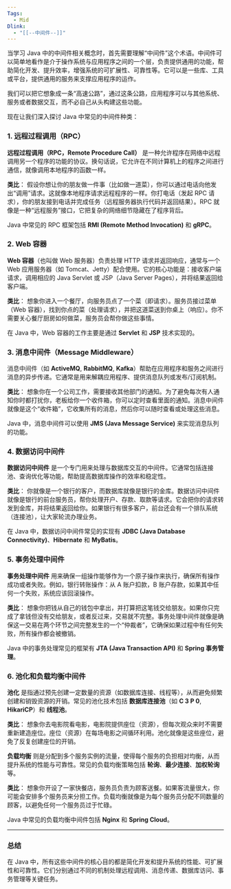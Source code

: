 ```yaml
---
Tags:
  - Mid
Dlink:
  - "[[--中间件--]]"
---
```

当学习 Java 中的中间件相关概念时，首先需要理解“中间件”这个术语。中间件可以简单地看作是介于操作系统与应用程序之间的一个层，负责提供通用的功能，帮助简化开发、提升效率，增强系统的可扩展性、可靠性等。它可以是一些库、工具或平台，提供通用的服务来支撑应用程序的运作。

我们可以把它想象成一条“高速公路”，通过这条公路，应用程序可以与其他系统、服务或者数据交互，而不必自己从头构建这些功能。

现在让我们深入探讨 Java 中常见的中间件种类：

### 1. 远程过程调用（RPC）

**远程过程调用（RPC，Remote Procedure Call）** 是一种允许程序在网络中远程调用另一个程序的功能的协议。换句话说，它允许在不同计算机上的程序之间进行通信，就像调用本地程序的函数一样。

**类比**：
假设你想让你的朋友做一件事（比如做一道菜），你可以通过电话向他发出“调用”请求。这就像本地程序请求远程程序的一样。你打电话（发起 RPC 请求），你的朋友接到电话并完成任务（远程服务器执行代码并返回结果）。RPC 就像是一种“远程服务”接口，它把复杂的网络细节隐藏在了程序背后。

Java 中常见的 RPC 框架包括 **RMI (Remote Method Invocation)** 和 **gRPC**。

### 2. Web 容器

**Web 容器**（也叫做 Web 服务器）负责处理 HTTP 请求并返回响应，通常与一个 Web 应用服务器（如 Tomcat、Jetty）配合使用。它的核心功能是：接收客户端请求，调用相应的 Java Servlet 或 JSP（Java Server Pages），并将结果返回给客户端。

**类比**：
想象你进入一个餐厅，向服务员点了一个菜（即请求）。服务员接过菜单（Web 容器），找到你点的菜（处理请求），并把这道菜送到你桌上（响应）。你不需要关心餐厅厨房如何做菜，服务员会帮你做这些事情。

在 Java 中，Web 容器的工作主要是通过 **Servlet** 和 **JSP** 技术实现的。

### 3. 消息中间件（Message Middleware）

消息中间件（如 **ActiveMQ**, **RabbitMQ**, **Kafka**）帮助在应用程序和服务之间进行消息的异步传递。它通常是用来解耦应用程序、提供消息队列或发布/订阅机制。

**类比**：
想象你在一个公司工作，需要接收其他部门的通知。为了避免每次有人通知你时都打扰你，老板给你一个收件箱，你可以定时查看里面的通知。消息中间件就像是这个“收件箱”，它收集所有的消息，然后你可以随时查看或处理这些消息。

Java 中，消息中间件可以使用 **JMS (Java Message Service)** 来实现消息队列的功能。

### 4. 数据访问中间件

**数据访问中间件** 是一个专门用来处理与数据库交互的中间件。它通常包括连接池、查询优化等功能，帮助提高数据库操作的效率和稳定性。

**类比**：
你就像是一个银行的客户，而数据库就像是银行的金库。数据访问中间件就像是银行的前台服务员，帮你处理开户、存款、取款等请求。它会把你的请求转发到金库，并将结果返回给你。如果银行有很多客户，前台还会有一个排队系统（连接池），让大家轮流办理业务。

在 Java 中，数据访问中间件常见的实现有 **JDBC (Java Database Connectivity)**、**Hibernate** 和 **MyBatis**。

### 5. 事务处理中间件

**事务处理中间件** 用来确保一组操作能够作为一个原子操作来执行，确保所有操作成功或者失败。例如，银行转账操作：从 A 账户扣款，B 账户存款，如果其中任何一个失败，系统应该回滚操作。

**类比**：
想象你把钱从自己的钱包中拿出，并打算把这笔钱交给朋友。如果你只完成了拿钱但没有交给朋友，或者反过来，交易就不完整。事务处理中间件就像是确保这一交易在两个环节之间完整发生的一个“仲裁者”，它确保如果过程中有任何失败，所有操作都会被撤销。

Java 中的事务处理常见的框架有 **JTA (Java Transaction API)** 和 **Spring 事务管理**。

### 6. 池化和负载均衡中间件

**池化** 是指通过预先创建一定数量的资源（如数据库连接、线程等），从而避免频繁创建和销毁资源的开销。常见的池化技术包括 **数据库连接池**（如 **C 3 P 0**, **HikariCP**）和 **线程池**。

**类比**：
想象你去电影院看电影，电影院提供座位（资源），但每次观众来时不需要重新建造座位。座位（资源）在每场电影之间循环利用。池化就像是这些座位，避免了反复创建座位的开销。

**负载均衡** 则是分配到多个服务实例的流量，使得每个服务的负担相对均衡，从而提升系统的性能与可靠性。常见的负载均衡策略包括 **轮询**、**最少连接**、**加权轮询** 等。

**类比**：
想象你开设了一家快餐店，服务员负责为顾客送餐。如果客流量很大，你可能会安排多个服务员来分担工作。负载均衡就像是为每个服务员分配不同数量的顾客，以避免任何一个服务员过于忙碌。

Java 中常见的负载均衡中间件包括 **Nginx** 和 **Spring Cloud**。

---

### 总结

在 Java 中，所有这些中间件的核心目的都是简化开发和提升系统的性能、可扩展性和可靠性。它们分别通过不同的机制处理远程调用、消息传递、数据库访问、事务管理等关键任务。




